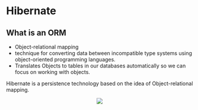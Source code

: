 # Hibernate

## What is an ORM

- Object-relational mapping
- technique for converting data between incompatible type systems 
using object-oriented programming languages.
- Translates Objects to tables in our databases automatically so we
can focus on working with objects.

Hibernate is a persistence technology based on the idea of Object-relational
mapping.

<p align="center">
    <img src="https://user-images.githubusercontent.com/29547780/34070958-68a1294a-e266-11e7-93a0-197d38dbf8b1.png"></img>
</p>

